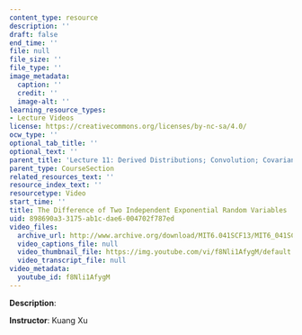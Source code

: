 ```yaml
---
content_type: resource
description: ''
draft: false
end_time: ''
file: null
file_size: ''
file_type: ''
image_metadata:
  caption: ''
  credit: ''
  image-alt: ''
learning_resource_types:
- Lecture Videos
license: https://creativecommons.org/licenses/by-nc-sa/4.0/
ocw_type: ''
optional_tab_title: ''
optional_text: ''
parent_title: 'Lecture 11: Derived Distributions; Convolution; Covariance and Correlation'
parent_type: CourseSection
related_resources_text: ''
resource_index_text: ''
resourcetype: Video
start_time: ''
title: The Difference of Two Independent Exponential Random Variables
uid: 898690a3-3175-ab1c-dae6-004702f787ed
video_files:
  archive_url: http://www.archive.org/download/MIT6.041SCF13/MIT6_041SCF13_The_Difference_of_2_Independent_Exponential_Random_Variables_300k.mp4
  video_captions_file: null
  video_thumbnail_file: https://img.youtube.com/vi/f8Nli1AfygM/default.jpg
  video_transcript_file: null
video_metadata:
  youtube_id: f8Nli1AfygM
---
```

**Description**:

**Instructor**: Kuang Xu